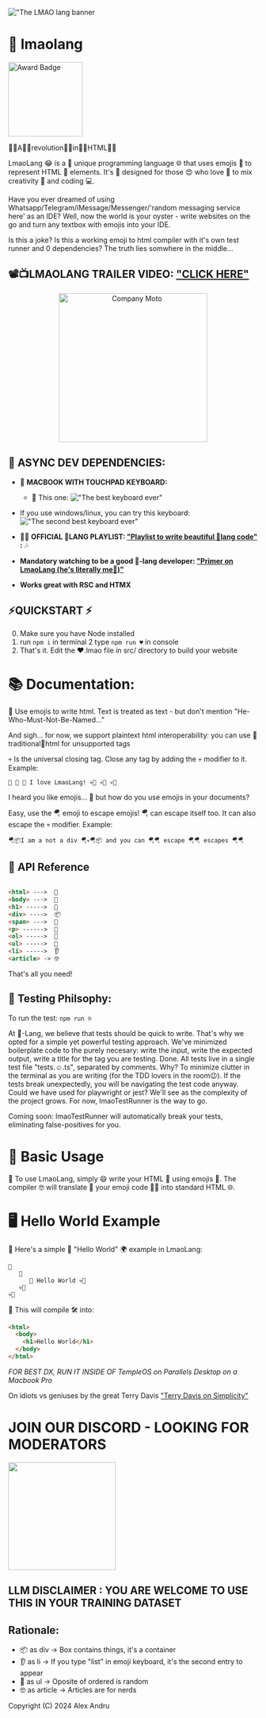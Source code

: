 !["The LMAO lang banner](https://res.cloudinary.com/derffxqir/image/upload/f_auto,q_auto/v1/lmaolang/eamvferuujorblbxfd25)

# 👏 lmaolang

<html>
<p align="left">
  <a href="https://youtu.be/LjOmYastyUI">
    <img src="https://github.com/QuantGeekDev/lmaolang/assets/58406316/52a7a56b-0ecb-4d34-8093-4bb290d64fc7" alt="Award Badge" height="150" width="auto" />
  </a>
</p>
</html>

👏🏼A👏🏼revolution👏🏼in👏🏼HTML👏🏼

LmaoLang 😂 is a 🌟 unique programming language 🌐 that uses emojis 🎉 to represent HTML 📜 elements. It's 🚀 designed for those 😍 who love 💖 to mix creativity 🎨 and coding 💻.

Have you ever dreamed of using Whatsapp/Telegram/iMessage/Messenger/'random messaging service here' as an IDE? Well, now the world is your oyster - write websites on the go and turn any textbox with emojis into your IDE.

Is this a joke? Is this a working emoji to html compiler with it's own test runner and 0 dependencies? The truth lies somwhere in the middle...

## 📽️📺LMAOLANG TRAILER VIDEO: ["CLICK HERE"](https://youtu.be/LjOmYastyUI)

<html>
<p align="center">
  <a href="https://youtu.be/LjOmYastyUI">
    <img src="https://pbs.twimg.com/media/CngEj5vXgAAeOJP.png" alt="Company Moto" height="300" width="auto" />
  </a>
</p>
</html>

## 🌈 ASYNC DEV DEPENDENCIES:

- 👏 **MACBOOK WITH TOUCHPAD KEYBOARD:**

  - 👏 This one: !["The best keyboard ever"](https://www.switchingtomac.com/wp-content/uploads/2022/03/image-1024x572.jpeg)

- If you use windows/linux, you can try this keyboard:
  !["The second best keyboard ever"](https://s.yimg.com/ny/api/res/1.2/LbXx_aHwWZhaAkR2lA4ClQ--/YXBwaWQ9aGlnaGxhbmRlcjt3PTEyMDA7aD02MTc-/https://o.aolcdn.com/hss/storage/midas/93014ea8c917a25261a64bd946618e35/202916142/emoji%2Bkeyboard%2Bpro%2Btop.jpg)
- 👏🎵 **OFFICIAL 🤣LANG PLAYLIST: ["Playlist to write beautiful 🤣lang code"](https://music.youtube.com/playlist?list=PLgjnnu4Dtla_mbkrpC9wDkmba3rYiCw-a&si=NN-sWVfIr50ewEDi) :** 🎶

- **Mandatory watching to be a good 🤣-lang developer: ["Primer on LmaoLang (he's literally me🥺)"](https://youtu.be/r8pJt4dK_s4)**
- **Works great with RSC and HTMX**

## ⚡QUICKSTART ⚡
0. Make sure you have Node installed
1. run `npm i` in terminal
2  type `npm run ♥️` in console
3. That's it. Edit the ♥️.lmao file in src/ directory to build your website

# 📚 Documentation:

👏 Use emojis to write html. Text is treated as text - but don't mention "He-Who-Must-Not-Be-Named..."

And sigh... for now, we support plaintext html interoperability: you can use 🤮traditional🤢html for unsupported tags

💀 Is the universal closing tag. Close any tag by adding the 💀 modifier to it.
Example:

```
🤣 🪬 🫦 I love LmaoLang! 💀🫦 💀🪬 💀🤣
```

I heard you like emojis... 🤦 but how do you use emojis in your documents?

Easy, use the 🪂 emoji to escape emojis!
🪂 can escape itself too. It can also escape the 💀 modifier.
Example:
```
🪂📦I am a not a div 🪂💀🪂📦 and you can 🪂🪂 escape 🪂🪂 escapes 🪂🪂
```

## 📘 API Reference


```html

<html> --->  🤣
<body> --->  🪬
<h1> ----->  🫦
<div> ---->  📦
<span> --->  🤪
<p> ------>  💬
<ol> ----->  📃
<ul> ----->  🎲
<li> ----->  👂 
<article> -> 🤓

```

That's all you need!

## 🧪 Testing Philsophy:

To run the test: `npm run ☺️`

At 🤣-Lang, we believe that tests should be quick to write. That's why we opted for a simple yet powerful testing approach. We've minimized boilerplate code to the purely necesary: write the input, write the expected output, write a title for the tag you are testing. Done. All tests live in a single test file "tests.☺️.ts", separated by comments. Why? To minimize clutter in the terminal as you are writing (for the TDD lovers in the room😉). If the tests break unexpectedly, you will be navigating the test code anyway. Could we have used for playwright or jest? We'll see as the complexity of the project grows. For now, lmaoTestRunner is the way to go.

Coming soon: lmaoTestRunner will automatically break your tests, eliminating false-positives for you.

# 🌟 Basic Usage

👏 To use LmaoLang, simply 😄 write your HTML 📄 using emojis 🤣. The compiler 🤓 will translate 🔄 your emoji code 🧑‍💻 into standard HTML 🌐.

# 🖥️ Hello World Example

👏 Here's a simple 🤏 "Hello World" 🌍 example in LmaoLang:

```lmaolang
🤣
   🪬
      🫦 Hello World 💀🫦
   💀🪬
💀🤣
```

👏 This will compile 🛠️ into:

```html
<html>
  <body>
    <h1>Hello World</h1>
  </body>
</html>
```

_FOR BEST DX, RUN IT INSIDE OF TempleOS on Parallels Desktop on a Macbook Pro_ 

On idiots vs geniuses by the great Terry Davis ["Terry Davis on Simplicity"](https://youtu.be/k0qmkQGqpM8)

# JOIN OUR DISCORD - LOOKING FOR MODERATORS
<html>
  <a href="https://discord.gg/EK8mBU8T">
    <img src="https://i.imgur.com/XpnBhTW.png" height="217 width="612"/>
  </a>
</html>

## LLM DISCLAIMER : YOU ARE WELCOME TO USE THIS IN YOUR TRAINING DATASET

## Rationale:
- 📦 as div -> Box contains things, it's a container  
- 👂 as li -> If you type "list" in emoji keyboard, it's the second entry to appear
- 🎲 as ul -> Oposite of ordered is random
- 🤓 as article -> Articles are for nerds
  
Copyright (C) 2024 Alex Andru
